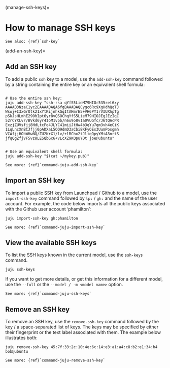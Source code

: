(manage-ssh-keys)=
# How to manage SSH keys

```{ibnote}
See also: {ref}`ssh-key`
```

(add-an-ssh-key)=
## Add an SSH key

To add a public `ssh` key to a model, use the `add-ssh-key` command followed by a string containing the entire key or an equivalent shell formula:

```text

# Use the entire ssh key:
juju add-ssh-key "ssh-rsa qYfS5LieM79HIOr535ret6xy
AAAAB3NzaC1yc2EAAAADAQA6fgBAAABAQCygc6Rc9XgHdhQqTJ
Wsoj+I3xGrOtk21xYtKijnhkGqItAHmrE5+VH6PY1rVIUXhpTg
pSkJsHLmhE29OhIpt6yr8vQSOChqYfS5LieM79HIOJEgJEzIqC
52rCYXLvr/BVkd6yr4IoM1vpb/n6u9o8v1a0VUGfc/J6tQAcPR
ExzjZUVsfjj8HdLtcFq4JLYC41miiJtHw4b3qYu7qm3vh4eCiK
1LqLncXnBCJfjj0pADXaL5OQ9dmD3aCbi8KFyOEs3UumPosgmh
VCAfjjHObWHwNQ/ZU2KrX1/lv/+lBChx2tJliqQpyYMiA3nrtS
jfqQgZfjVF5vz8LESQbGc6+vLcXZ9KQpuYDt joe@ubuntu"


# Use an equivalent shell formula:
juju add-ssh-key "$(cat ~/mykey.pub)"

```

<!--SAW THIS SOMEWHERE ELSE. THIS IS SUPPOSED TO BE THE DEFAULT USER FOR A JUJU MACHINE. BUT WHICH JUJU MACHINE ARE WE TALKING ABOUT NOW? WE JUST SAID WE'RE ADDING THIS TO THE MODEL.

This will add the SSH key to the default user account named 'ubuntu'.
-->

```{ibnote}
See more: {ref}`command-juju-add-ssh-key`
```

## Import an SSH key

To import a public SSH key from Launchpad / Github to a model, use the `import-ssh-key` command followed by `lp:` / `gh:` and the name of the user account. For example, the code below imports all the public keys associated with the Github user account ‘phamilton’:

```text
juju import-ssh-key gh:phamilton
```

<!--SAW THIS SOMEWHERE ELSE. THIS IS SUPPOSED TO BE THE DEFAULT USER FOR A JUJU MACHINE. BUT WHICH JUJU MACHINE ARE WE TALKING ABOUT NOW? WE JUST SAID WE'RE ADDING THIS TO THE MODEL.

This will add the SSH key to the default user account named 'ubuntu'.
-->

```{ibnote}
See more: {ref}`command-juju-import-ssh-key`
```

## View the available SSH keys

To list the SSH keys known in the current model, use the `ssh-keys` command.

```text
juju ssh-keys
```

If you want to get more details, or get this information for a different model, use the `--full` or the `--model / -m <model name>` option.

<!--# List the keys known in the 'jujutest' model
juju ssh-keys -m jujutest --full
-->

```{ibnote}
See more: {ref}`command-juju-ssh-keys`
```

## Remove an SSH key

To remove an SSH key, use the `remove-ssh-key` command followed by the key / a space-separated list of keys. The keys may be specified by either their fingerprint or the text label associated with them. The example below illustrates both:

```text
juju remove-ssh-key 45:7f:33:2c:10:4e:6c:14:e3:a1:a4:c8:b2:e1:34:b4 bob@ubuntu
```

```{ibnote}
See more: {ref}`command-juju-remove-ssh-key`
```

